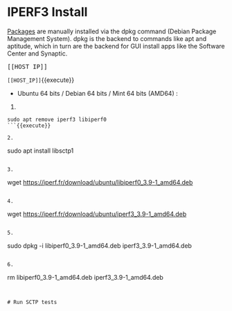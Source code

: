 # IPERF3 Install


[Packages](https://iperf.fr/iperf-download.php#more-recent) are manually installed via the dpkg command (Debian Package Management System). dpkg is the backend to commands like apt and aptitude, which in turn are the backend for GUI install apps like the Software Center and Synaptic.


<pre>[[HOST_IP]]</pre>

`[[HOST_IP]]`{{execute}}



- Ubuntu 64 bits / Debian 64 bits / Mint 64 bits (AMD64) :

1.
```
sudo apt remove iperf3 libiperf0
```{{execute}}

2.
```
sudo apt install libsctp1
```{{execute}}

3.
```
wget https://iperf.fr/download/ubuntu/libiperf0_3.9-1_amd64.deb
```{{execute}}

4.
```
wget https://iperf.fr/download/ubuntu/iperf3_3.9-1_amd64.deb
```{{execute}}

5.
```
sudo dpkg -i libiperf0_3.9-1_amd64.deb iperf3_3.9-1_amd64.deb
```{{execute}}

6.
```
rm libiperf0_3.9-1_amd64.deb iperf3_3.9-1_amd64.deb
```{{execute}}


# Run SCTP tests



```

```{{execute}}
